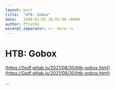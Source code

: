 ```yaml
---
layout: post
title:  "HTB: Gobox"
date:   1990-01-01 19:55:00 +0000
author: PfiatDe
excerpt_separator: <!--more-->
---
```


# HTB: Gobox
[https://0xdf.gitlab.io/2021/08/30/htb-gobox.html](https://0xdf.gitlab.io/2021/08/30/htb-gobox.html)

...
<!--more-->
